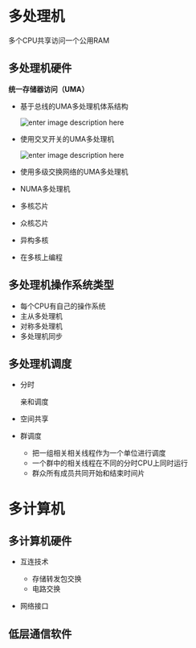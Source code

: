 # 多处理机

多个CPU共享访问一个公用RAM

## 多处理机硬件

**统一存储器访问（UMA）**

- 基于总线的UMA多处理机体系结构

  ![enter image description here](https://img-blog.csdnimg.cn/20181113180133372.png?x-oss-process=image/watermark,type_ZmFuZ3poZW5naGVpdGk,shadow_10,text_aHR0cHM6Ly9ibG9nLmNzZG4ubmV0L3FxXzIxMTI1MTgz,size_16,color_FFFFFF,t_70)

- 使用交叉开关的UMA多处理机

  ![enter image description here](https://img-blog.csdnimg.cn/20181113180141552.png?x-oss-process=image/watermark,type_ZmFuZ3poZW5naGVpdGk,shadow_10,text_aHR0cHM6Ly9ibG9nLmNzZG4ubmV0L3FxXzIxMTI1MTgz,size_16,color_FFFFFF,t_70)

- 使用多级交换网络的UMA多处理机

- NUMA多处理机

- 多核芯片

- 众核芯片
- 异构多核
- 在多核上编程

## 多处理机操作系统类型

- 每个CPU有自己的操作系统
- 主从多处理机
- 对称多处理机
- 多处理机同步

## 多处理机调度

- 分时

  亲和调度

- 空间共享

- 群调度

  - 把一组相关相关线程作为一个单位进行调度
  - 一个群中的相关线程在不同的分时CPU上同时运行
  - 群众所有成员共同开始和结束时间片

# 多计算机

## 多计算机硬件

- 互连技术

  - 存储转发包交换
  - 电路交换

- 网络接口

## 低层通信软件

